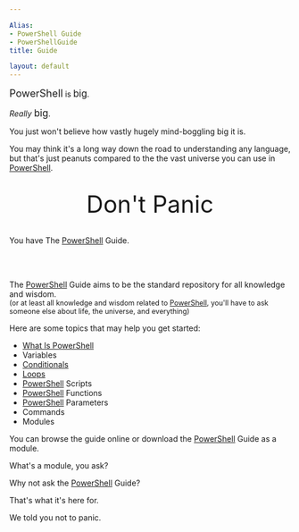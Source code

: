```yaml
---

Alias: 
- PowerShell Guide
- PowerShellGuide
title: Guide

layout: default
---
```


<span style='font-size:1.3em'>PowerShell</span> is <span style='font-size:1.2em'>big</span>.

_Really_ <span style='font-size:1.25em'>big</span>.

You just won't believe how vastly hugely mind-boggling big it is.

You may think it's a long way down the road to understanding any language,
but that's just peanuts compared to the the vast universe you can use in [PowerShell](/PowerShell).

<br/>

<div style='text-align:center'>
    <span style='font-size:3em'>
        Don't Panic
    </span>
    <br/>            
    <br/>
</div>


You have The [PowerShell](/PowerShell) Guide.

<br/>
<br/>


The [PowerShell](/PowerShell) Guide aims to be the standard repository for all knowledge and wisdom.
<br/> <span style='font-size:.9em'>(or at least all knowledge and wisdom related to [PowerShell](/PowerShell), you'll have to ask someone else about life, the universe, and everything)</span>

Here are some topics that may help you get started:

* [What Is PowerShell](/PowerShell)
* Variables
* [Conditionals](/PowerShell/Conditionals)
* [Loops](/PowerShell/Loops)
* [PowerShell](/PowerShell) Scripts
* [PowerShell](/PowerShell) Functions
* [PowerShell](/PowerShell) Parameters
* Commands
* Modules

You can browse the guide online or download the [PowerShell](/PowerShell) Guide as a module.

What's a module, you ask?

Why not ask the [PowerShell](/PowerShell) Guide?

That's what it's here for.

We told you not to panic.
